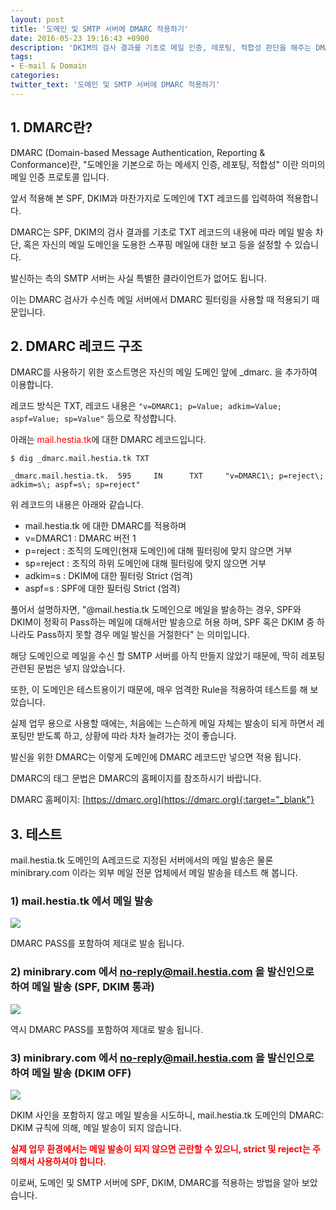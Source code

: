 ```yaml
---
layout: post
title: '도메인 및 SMTP 서버에 DMARC 적용하기'
date: 2016-05-23 19:16:43 +0900
description: 'DKIM의 검사 결과를 기초로 메일 인증, 레포팅, 적합성 판단을 해주는 DMARC!'
tags:
- E-mail & Domain
categories:
twitter_text: '도메인 및 SMTP 서버에 DMARC 적용하기'
---
```


## 1. DMARC란?

DMARC (Domain-based Message Authentication, Reporting & Conformance)란, "도메인을 기본으로 하는 메세지 인증, 레포팅, 적합성" 이란 의미의 메일 인증 프로토콜 입니다.

앞서 적용해 본 SPF, DKIM과 마찬가지로 도메인에 TXT 레코드를 입력하여 적용합니다.

DMARC는 SPF, DKIM의 검사 결과를 기초로 TXT 레코드의 내용에 따라 메일 발송 차단, 혹은 자신의 메일 도메인을 도용한 스푸핑 메일에 대한 보고 등을 설정할 수 있습니다.

발신하는 측의 SMTP 서버는 사실 특별한 클라이언트가 없어도 됩니다.

이는 DMARC 검사가 수신측 메일 서버에서 DMARC 필터링을 사용할 때 적용되기 때문입니다.

## 2. DMARC 레코드 구조

DMARC를 사용하기 위한 호스트명은 자신의 메일 도메인 앞에 _dmarc. 을 추가하여 이용합니다.

레코드 방식은 TXT, 레코드 내용은 `"v=DMARC1; p=Value; adkim=Value; aspf=Value; sp=Value"` 등으로 작성합니다.

아래는 <span style="color: #ff0000">mail.hestia.tk</span>에 대한 DMARC 레코드입니다.

```
$ dig _dmarc.mail.hestia.tk TXT
```

```
_dmarc.mail.hestia.tk.  595     IN      TXT     "v=DMARC1\; p=reject\; adkim=s\; aspf=s\; sp=reject"
```

위 레코드의 내용은 아래와 같습니다.

* mail.hestia.tk 에 대한 DMARC를 적용하며
* v=DMARC1 : DMARC 버전 1
* p=reject : 조직의 도메인(현재 도메인)에 대해 필터링에 맞지 않으면 거부
* sp=reject : 조직의 하위 도메인에 대해 필터링에 맞지 않으면 거부
* adkim=s : DKIM에 대한 필터링 Strict (엄격)
* aspf=s : SPF에 대한 필터링 Strict (엄격)

풀어서 설명하자면, "@mail.hestia.tk 도메인으로 메일을 발송하는 경우, SPF와 DKIM이 정확히 Pass하는 메일에 대해서만 발송으로 허용 하며, SPF 혹은 DKIM 중 하나라도 Pass하지 못할 경우 메일 발신을 거절한다" 는 의미입니다.

해당 도메인으로 메일을 수신 할 SMTP 서버를 아직 만들지 않았기 때문에, 딱히 레포팅 관련된 문법은 넣지 않았습니다.

또한, 이 도메인은 테스트용이기 때문에, 매우 엄격한 Rule을 적용하여 테스트를 해 보았습니다.

실제 업무 용으로 사용할 때에는, 처음에는 느슨하게 메일 자체는 발송이 되게 하면서 레포팅만 받도록 하고, 상황에 따라 차차 늘려가는 것이 좋습니다.

발신을 위한 DMARC는 이렇게 도메인에 DMARC 레코드만 넣으면 적용 됩니다.

DMARC의 태그 문법은 DMARC의 홈페이지를 참조하시기 바랍니다.

DMARC 홈페이지: [https://dmarc.org](https://dmarc.org){:target="_blank"}

## 3. 테스트

mail.hestia.tk 도메인의 A레코드로 지정된 서버에서의 메일 발송은 물론 minibrary.com 이라는 외부 메일 전문 업체에서 메일 발송을 테스트 해 봅니다.

### 1) mail.hestia.tk 에서 메일 발송

<a href="https://googledrive.com/host/0Bw2KEQNBe4nMZW91OWJNZ2lmX0k/img-2016-0523-007.png" data-lightbox="253"><img src="https://googledrive.com/host/0Bw2KEQNBe4nMZW91OWJNZ2lmX0k/img-2016-0523-007.png"></a>

DMARC PASS를 포함하여 제대로 발송 됩니다.

### 2) minibrary.com 에서 no-reply@mail.hestia.com 을 발신인으로 하여 메일 발송 (SPF, DKIM 통과)

<a href="https://googledrive.com/host/0Bw2KEQNBe4nMZW91OWJNZ2lmX0k/img-2016-0523-008.png" data-lightbox="253"><img src="https://googledrive.com/host/0Bw2KEQNBe4nMZW91OWJNZ2lmX0k/img-2016-0523-008.png"></a>

역시 DMARC PASS를 포함하여 제대로 발송 됩니다.

### 3) minibrary.com 에서 no-reply@mail.hestia.com 을 발신인으로 하여 메일 발송 (DKIM OFF)

<a href="https://googledrive.com/host/0Bw2KEQNBe4nMZW91OWJNZ2lmX0k/img-2016-0523-006.png" data-lightbox="253"><img src="https://googledrive.com/host/0Bw2KEQNBe4nMZW91OWJNZ2lmX0k/img-2016-0523-006.png"></a>

DKIM 사인을 포함하지 않고 메일 발송을 시도하니, mail.hestia.tk 도메인의 DMARC: DKIM 규칙에 의해, 메일 발송이 되지 않습니다.

<span style="color:red;font-weight:bold">실제 업무 환경에서는 메일 발송이 되지 않으면 곤란할 수 있으니, strict 및 reject는 주의해서 사용하셔야 합니다.</span>

이로써, 도메인 및 SMTP 서버에 SPF, DKIM, DMARC를 적용하는 방법을 알아 보았습니다.
